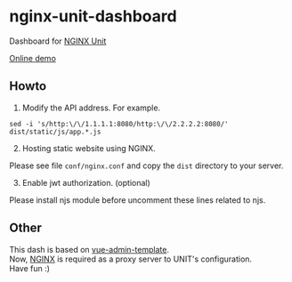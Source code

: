 # nginx-unit-dashboard
Dashboard for [NGINX Unit](https://unit.nginx.org/)

[Online demo](http://120.24.208.31:9528/)

## Howto
1. Modify the API address. For example.
```
sed -i 's/http:\/\/1.1.1.1:8080/http:\/\/2.2.2.2:8080/' dist/static/js/app.*.js
```

2. Hosting static website using NGINX.

Please see file `conf/nginx.conf` and copy the `dist` directory to your server.

3. Enable jwt authorization. (optional)

Please install njs module before uncomment these lines related to njs.

## Other
This dash is based on [vue-admin-template](https://github.com/PanJiaChen/vue-admin-template).  
Now, [NGINX](http://nginx.org/) is required as a proxy server to UNIT's configuration.  
Have fun :)
